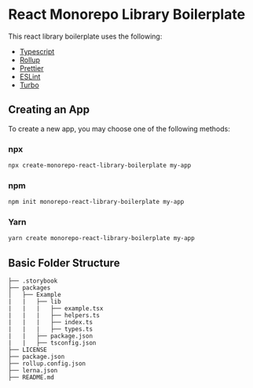 # React Monorepo Library Boilerplate


This react library boilerplate uses the following:

- [Typescript](https://www.typescriptlang.org/)
- [Rollup](https://rollupjs.org/guide/en/)
- [Prettier](https://prettier.io/)
- [ESLint](https://eslint.org/)
- [Turbo](https://turbo.build/)



## Creating an App


To create a new app, you may choose one of the following methods:

### npx

```sh
npx create-monorepo-react-library-boilerplate my-app
```

### npm

```sh
npm init monorepo-react-library-boilerplate my-app
```

### Yarn

```sh
yarn create monorepo-react-library-boilerplate my-app
```

## Basic Folder Structure

```
├── .storybook
├── packages
│   ├── Example
|   |   ├── lib
|   |   |   ├── example.tsx
|   |   |   ├── helpers.ts
|   |   |   ├── index.ts
|   |   |   ├── types.ts
|   |   ├── package.json
|   |   ├── tsconfig.json
├── LICENSE
├── package.json
├── rollup.config.json
├── lerna.json
├── README.md
```
